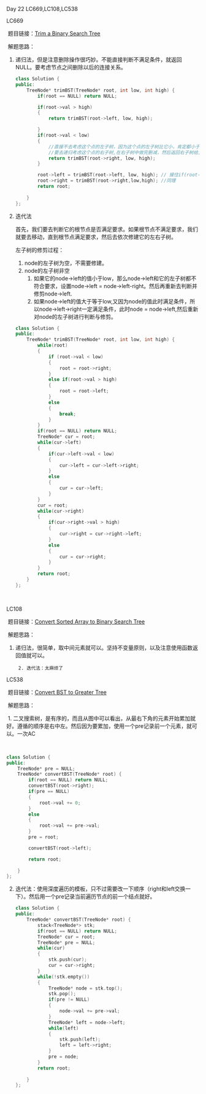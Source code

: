 Day 22 LC669,LC108,LC538



LC669



​	 题目链接：[Trim a Binary Search Tree](https://leetcode.com/problems/trim-a-binary-search-tree/)

​	解题思路：

  1. 递归法，但是注意删除操作很巧妙。不能直接判断不满足条件，就返回NULL。要考虑节点之间删除以后的连接关系。

     ```C++
     class Solution {
     public:
         TreeNode* trimBST(TreeNode* root, int low, int high) {
             if(root == NULL) return NULL;
     
             if(root->val > high)
             {
                 return trimBST(root->left, low, high);
     
             }
             if(root->val < low)
             {
                 //直接不去考虑这个点的左子树，因为这个点的左子树比它小，肯定都小于low了，都要删除掉
                 //要去递归考虑这个点的右子树,在右子树中做完删减，然后返回右子树给上层。
                 return trimBST(root->right, low, high);
             }
     
             root->left = trimBST(root->left, low, high); // 接住if(root->val < low的返回值)
             root->right = trimBST(root->right,low,high); //同理
             return root;
             
         }
     };
     ```

     

  2. 迭代法

      首先，我们要去判断它的根节点是否满足要求。如果根节点不满足要求，我们就要去移动，直到根节点满足要求，然后去依次修建它的左右子树。

       左子树的修剪过程：

     	1. node的左子树为空，不需要修建。
      	2. node的左子树非空
          	1. 如果它的node->left的值小于low，那么node->left和它的左子树都不符合要求，设置node->left = node->left-right。然后再重新去判断并修剪node->left.
          	2. 如果node->left的值大于等于low,又因为node的值此时满足条件，所以node->left->right一定满足条件，此时node = node->left,然后重新对node的左子树进行判断与修剪。

     ```C++
     class Solution {
     public:
         TreeNode* trimBST(TreeNode* root, int low, int high) {     
             while(root)
             {
                 if (root->val < low) 
                 {
                     root = root->right;
                 } 
                 else if(root->val > high)
                 {
                     root = root->left;
                 }
                 else
                 {
                     break;
                 }
             }
             if(root == NULL) return NULL;
             TreeNode* cur = root;
             while(cur->left)
             {
                 if(cur->left->val < low)
                 {
                     cur->left = cur->left->right;
                 }
                 else
                 {
                     cur = cur->left;
                 }
             }
             cur = root;
             while(cur->right)
             {
                 if(cur->right->val > high)
                 {
                     cur->right = cur->right->left;
                 }
                 else
                 {
                     cur = cur->right;
                 }
             }
             return root;  
         }
     };
     ```

     

​	



LC108

​	题目链接：[Convert Sorted Array to Binary Search Tree](https://leetcode.com/problems/convert-sorted-array-to-binary-search-tree/)

​	解题思路：

1. 递归法，很简单，取中间元素就可以。坚持不变量原则，以及注意使用函数返回值就可以。

		2. 迭代法：太麻烦了





LC538

​	题目链接：[Convert BST to Greater Tree](https://leetcode.com/problems/convert-bst-to-greater-tree/)

​	解题思路：

​		1. 二叉搜索树，是有序的，而且从图中可以看出，从最右下角的元素开始累加就好。遵循的顺序是右中左。然后因为要累加，使用一个pre记录前一个元素，就可以。一次AC

​	

```C++
class Solution {
public:
    TreeNode* pre = NULL;
    TreeNode* convertBST(TreeNode* root) {
        if(root == NULL) return NULL;
        convertBST(root->right);
        if(pre == NULL)
        {
            root->val += 0;
        }
        else
        {
            root->val += pre->val;
        }
        pre = root;

        convertBST(root->left);

        return root;
        
    }
};
```



  2. 迭代法：使用深度遍历的模板，只不过需要改一下顺序（right和left交换一下）。然后用一个pre记录当前遍历节点的前一个结点就好。

     ```C++
     class Solution {
     public:
         TreeNode* convertBST(TreeNode* root) {
             stack<TreeNode*> stk;
             if(root == NULL) return NULL;
             TreeNode* cur = root;
             TreeNode* pre = NULL;
             while(cur)
             {
                 stk.push(cur);
                 cur = cur->right;
             }
             while(!stk.empty())
             {
                 TreeNode* node = stk.top();
                 stk.pop();
                 if(pre != NULL)
                 {
                     node->val += pre->val;
                 }
                 TreeNode* left = node->left;
                 while(left)
                 {
                     stk.push(left);
                     left = left->right;
                 }
                 pre = node;
             }
             return root;
             
         }
     };
     ```

     
